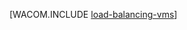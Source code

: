 <properties linkid="manage-linux-common-tasks-load-balance-a-vm" urlDisplayName="Load Balance a Linux VM" pageTitle="对虚拟机进行负载平衡 (Linux) - Azure" metaKeywords="load balance vm, Linux vm Azure " description="介绍如何进行负载平衡在云中的虚拟机且运行 Linux Azure 虚拟机中。" metaCanonical="/zh-cn/manage/windows/common-tasks/how-to-load-balance-virtual-machines/" services="virtual-machines" documentationCenter="" title="" authors="" solutions="" manager="" editor="" />
<tags ms.service="virtual-machines"
    ms.date="02/10/2015"
    wacn.date="04/11/2015"
    />






[WACOM.INCLUDE [load-balancing-vms](../includes/load-balancing-vms.md)]
